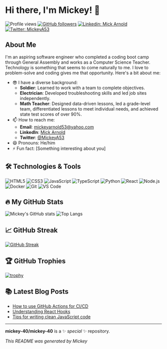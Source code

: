 # Hi there, I'm Mickey! 👋

![Profile views](https://gpvc.arturio.dev/mickey-40)
[![GitHub followers](https://img.shields.io/github/followers/mickey-40?label=Follow&style=social)](https://github.com/mickey-40?tab=followers)
[![Linkedin: Mick Arnold](https://img.shields.io/badge/-Mick%20Arnold-blue?style=flat-square&logo=Linkedin&logoColor=white&link=https://www.linkedin.com/in/mickey-arnold-635985226/)](https://www.linkedin.com/in/mickey-arnold)
[![Twitter: MickeyA53](https://img.shields.io/twitter/follow/MickeyA53?style=social)](https://twitter.com/MickeyA53)

## About Me

I'm an aspiring software engineer who completed a coding boot camp through General Assembly and works as a Computer Science Teacher. Technology is something that seems to come naturally to me. I love to problem-solve and coding gives me that opportunity. Here's a bit about me:

- 😎 I have a diverse background: 
  - **Soldier**: Learned to work with a team to complete objectives.
  - **Electrician**: Developed troubleshooting skills and led job sites independently.
  - **Math Teacher**: Designed data-driven lessons, led a grade-level team, differentiated lessons to meet individual needs, and achieved state test scores of over 90%.
- 📫 How to reach me: 
  - **Email**: mickeyarnold53@yahoo.com
  - **LinkedIn**: [Mick Arnold](www.linkedin.com/in/mickey-arnold)
  - **Twitter**: [@MickeyA53](https://twitter.com/MickeyA53)
- 😄 Pronouns: He/him
- ⚡ Fun fact: [Something interesting about you]

## 🛠️ Technologies & Tools

![HTML5](https://img.shields.io/badge/-HTML5-E34F26?style=flat-square&logo=html5&logoColor=white)
![CSS3](https://img.shields.io/badge/-CSS3-1572B6?style=flat-square&logo=css3)
![JavaScript](https://img.shields.io/badge/-JavaScript-black?style=flat-square&logo=javascript)
![TypeScript](https://img.shields.io/badge/-TypeScript-007ACC?style=flat-square&logo=typescript)
![Python](https://img.shields.io/badge/-Python-333333?style=flat-square&logo=python)
![React](https://img.shields.io/badge/-React-black?style=flat-square&logo=react)
![Node.js](https://img.shields.io/badge/-Node.js-333333?style=flat-square&logo=node.js)
![Docker](https://img.shields.io/badge/-Docker-2496ED?style=flat-square&logo=docker&logoColor=white)
![Git](https://img.shields.io/badge/-Git-F05032?style=flat-square&logo=git&logoColor=white)
![VS Code](https://img.shields.io/badge/-VS%20Code-007ACC?style=flat-square&logo=visual-studio-code&logoColor=white)

## 🔥 My GitHub Stats

![Mickey's GitHub stats](https://github-readme-stats.vercel.app/api?username=mickey-40&show_icons=true&theme=radical)
![Top Langs](https://github-readme-stats.vercel.app/api/top-langs/?username=mickey-40&layout=compact&theme=radical)

## 📈 GitHub Streak

[![GitHub Streak](https://github-readme-streak-stats.herokuapp.com/?user=mickey-40&theme=dark)](https://git.io/streak-stats)

## 🏆 GitHub Trophies

[![trophy](https://github-profile-trophy.vercel.app/?username=mickey-40&theme=onedark)](https://github.com/ryo-ma/github-profile-trophy)

## 📚 Latest Blog Posts

<!-- BLOG-POST-LIST:START -->
- [How to use GitHub Actions for CI/CD](https://yourblog.com/github-actions-ci-cd)
- [Understanding React Hooks](https://yourblog.com/react-hooks)
- [Tips for writing clean JavaScript code](https://yourblog.com/clean-javascript)
<!-- BLOG-POST-LIST:END -->

---

**mickey-40/mickey-40** is a ✨ _special_ ✨ repository.

*This README was generated by Mickey*

